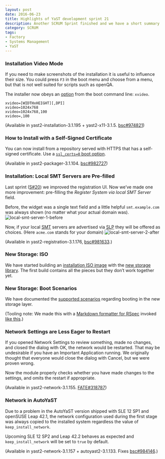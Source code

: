 ```yaml
---
layout: post
date: 2016-06-23
title: Highlights of YaST development sprint 21
description: Another SCRUM Sprint finished and we have a short summary about it!
category: SCRUM
tags:
- Factory
- Systems Management
- YaST
---
```


### Installation Video Mode

If you need to make screenshots of the installation it is useful to
influence their size. You could press `F3` in the boot menu and choose
from a menu, but that is not well suited for scripts such as openQA.

The installer now obeys an [option][1] from the boot command line:
`xvideo`.

```
xvideo=[WIDTHxHEIGHT][,DPI]
xvideo=1024x768
xvideo=1024x768,100
xvideo=,100
```
(Available in yast2-installation-3.1.195 + yast2-x11-3.1.5.
[bsc#974821][2])

### How to Install with a Self-Signed Certificate

You can now install from a repository served with HTTPS that has a
self-signed certificate. Use a [`ssl_certs=0` boot option][3].

(Available in yast2-packager-3.1.104. [bsc#982727][4])

### Installation: Local SMT Servers are Pre-filled

Last sprint ([S#20][5]) we improved the registration UI. Now we’ve made
one more improvement: pre-filling the *Register System via local SMT
Server* field.

Before, the widget was a single text field and a little helpful
`smt.example.com` was always shown (no matter what your actual domain
was).
![local-smt-server-1-before](https://cloud.githubusercontent.com/assets/102056/16152080/50519e9e-34a0-11e6-93f1-6402aa1be0d4.png)

Now, if your local [SMT][6] servers are advertised via [SLP][7] they
will be offered as choices. (Here `acme.com` stands for your domain)
![local-smt-server-2-after](https://cloud.githubusercontent.com/assets/102056/16152092/58652218-34a0-11e6-9754-a4181ec2ea20.png)

(Available in yast2-registration-3.1.176, [bsc#981633][8].)

### New Storage: ISO

We have started building an [installation ISO image][9] with the [new
storage library][10]. The first build contains all the pieces but they
don’t work together yet.

### New Storage: Boot Scenarios

We have documented the [supported scenarios][11] regarding booting in
the new storage layer.

(Tooling note: We made this with a [Markdown formatter for
RSpec][12] invoked [like this][13].)

### Network Settings are Less Eager to Restart

If you opened Network Settings to review something, made no changes, and
closed the dialog with OK, the network would be restarted. That may be
undesirable if you have an Important Application running. We originally
thought that everyone would close the dialog with Cancel, but we were
proven wrong.

Now the module properly checks whether you have made changes to the
settings, and omits the restart if appropriate.

(Available in yast2-network-3.1.155. [FATE#318787][14])

### Network in AutoYaST

Due to a problem in the AutoYaST version shipped with SLE 12 SP1 and
openSUSE Leap 42.1, the network configuration used during the first
stage was always copied to the installed system regardless the value of
`keep_install_network`.

Upcoming SLE 12 SP2 and Leap 42.2 behaves as expected and
`keep_install_network` will be set to `true` by default.

(Available in yast2-network-3.1.157 + autoyast2-3.1.133. Fixes
[bsc#984146][15].)



[1]: https://en.opensuse.org/SDB:Linuxrc#p_xvideo
[2]: https://bugzilla.suse.com/show_bug.cgi?id=974821
[3]: https://en.opensuse.org/SDB:Linuxrc#p_sslcerts
[4]: https://bugzilla.suse.com/show_bug.cgi?id=982727
[5]: https://lizards.opensuse.org/2016/06/07/highlights-of-yast-development-sprint-20/
[6]: https://www.suse.com/documentation/smt11/
[7]: https://en.wikipedia.org/wiki/Service_Location_Protocol
[8]: https://bugzilla.suse.com/show_bug.cgi?id=981633
[9]: http://download.opensuse.org/repositories/YaST:/storage-ng/images
[10]: https://build.opensuse.org/project/show/YaST:storage-ng
[11]: https://github.com/yast/yast-storage-ng/blob/master/doc/boot-requirements.md
[12]: https://github.com/yast/yast-storage-ng/blob/master/src/tools/md_formatter.rb
[13]: https://github.com/yast/yast-storage-ng/blob/master/rakelib/doc_bootspecs.rake
[14]: https://fate.suse.com/318787
[15]: https://bugzilla.suse.com/show_bug.cgi?id=984146
